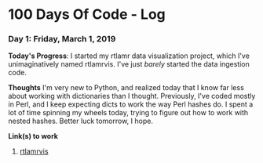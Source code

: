 # 100 Days Of Code - Log

### Day 1: Friday, March 1, 2019

**Today's Progress**: I started my rtlamr data visualization project, which I've unimaginatively 
named rtlamrvis. I've just _barely_ started the data ingestion code.

**Thoughts** I'm very new to Python, and realized today that I know far less about working with 
dictionaries than I thought. Previously, I've coded mostly in Perl, and I keep expecting 
dicts to work the way Perl hashes do. I spent a lot of time spinning my wheels today, trying 
to figure out how to work with nested hashes. Better luck tomorrow, I hope.

**Link(s) to work**
1. [rtlamrvis](https://github.com/bcochrane/rtlamrvis)
